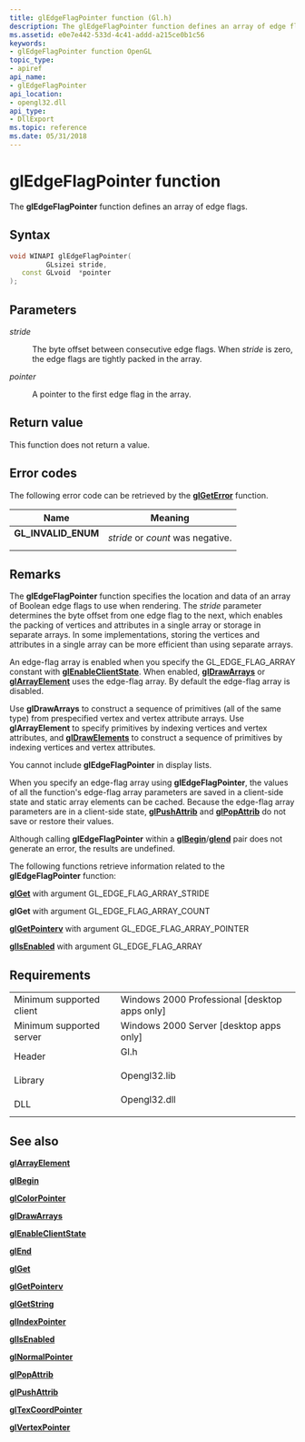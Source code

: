 ```yaml
---
title: glEdgeFlagPointer function (Gl.h)
description: The glEdgeFlagPointer function defines an array of edge flags.
ms.assetid: e0e7e442-533d-4c41-addd-a215ce0b1c56
keywords:
- glEdgeFlagPointer function OpenGL
topic_type:
- apiref
api_name:
- glEdgeFlagPointer
api_location:
- opengl32.dll
api_type:
- DllExport
ms.topic: reference
ms.date: 05/31/2018
---
```


# glEdgeFlagPointer function

The **glEdgeFlagPointer** function defines an array of edge flags.

## Syntax


```C++
void WINAPI glEdgeFlagPointer(
         GLsizei stride,
   const GLvoid  *pointer
);
```



## Parameters

<dl> <dt>

*stride* 
</dt> <dd>

The byte offset between consecutive edge flags. When *stride* is zero, the edge flags are tightly packed in the array.

</dd> <dt>

*pointer* 
</dt> <dd>

A pointer to the first edge flag in the array.

</dd> </dl>

## Return value

This function does not return a value.

## Error codes

The following error code can be retrieved by the [**glGetError**](glgeterror.md) function.



| Name                                                                                             | Meaning                                      |
|--------------------------------------------------------------------------------------------------|----------------------------------------------|
| <dl> <dt>**GL\_INVALID\_ENUM**</dt> </dl> | *stride* or *count* was negative.<br/> |



## Remarks

The **glEdgeFlagPointer** function specifies the location and data of an array of Boolean edge flags to use when rendering. The *stride* parameter determines the byte offset from one edge flag to the next, which enables the packing of vertices and attributes in a single array or storage in separate arrays. In some implementations, storing the vertices and attributes in a single array can be more efficient than using separate arrays.

An edge-flag array is enabled when you specify the GL\_EDGE\_FLAG\_ARRAY constant with [**glEnableClientState**](glenableclientstate.md). When enabled, [**glDrawArrays**](gldrawarrays.md) or [**glArrayElement**](glarrayelement.md) uses the edge-flag array. By default the edge-flag array is disabled.

Use **glDrawArrays** to construct a sequence of primitives (all of the same type) from prespecified vertex and vertex attribute arrays. Use **glArrayElement** to specify primitives by indexing vertices and vertex attributes, and [**glDrawElements**](gldrawelements.md) to construct a sequence of primitives by indexing vertices and vertex attributes.

You cannot include **glEdgeFlagPointer** in display lists.

When you specify an edge-flag array using **glEdgeFlagPointer**, the values of all the function's edge-flag array parameters are saved in a client-side state and static array elements can be cached. Because the edge-flag array parameters are in a client-side state, [**glPushAttrib**](glpushattrib.md) and [**glPopAttrib**](glpopattrib.md) do not save or restore their values.

Although calling **glEdgeFlagPointer** within a [**glBegin**](glbegin.md)/[**glend**](glend.md) pair does not generate an error, the results are undefined.

The following functions retrieve information related to the **glEdgeFlagPointer** function:

[**glGet**](glgetbooleanv--glgetdoublev--glgetfloatv--glgetintegerv.md) with argument GL\_EDGE\_FLAG\_ARRAY\_STRIDE

**glGet** with argument GL\_EDGE\_FLAG\_ARRAY\_COUNT

[**glGetPointerv**](glgetpointerv.md) with argument GL\_EDGE\_FLAG\_ARRAY\_POINTER

[**glIsEnabled**](glisenabled.md) with argument GL\_EDGE\_FLAG\_ARRAY

## Requirements



|                                     |                                                                                         |
|-------------------------------------|-----------------------------------------------------------------------------------------|
| Minimum supported client<br/> | Windows 2000 Professional \[desktop apps only\]<br/>                              |
| Minimum supported server<br/> | Windows 2000 Server \[desktop apps only\]<br/>                                    |
| Header<br/>                   | <dl> <dt>Gl.h</dt> </dl>         |
| Library<br/>                  | <dl> <dt>Opengl32.lib</dt> </dl> |
| DLL<br/>                      | <dl> <dt>Opengl32.dll</dt> </dl> |



## See also

<dl> <dt>

[**glArrayElement**](glarrayelement.md)
</dt> <dt>

[**glBegin**](glbegin.md)
</dt> <dt>

[**glColorPointer**](glcolorpointer.md)
</dt> <dt>

[**glDrawArrays**](gldrawarrays.md)
</dt> <dt>

[**glEnableClientState**](glenableclientstate.md)
</dt> <dt>

[**glEnd**](glend.md)
</dt> <dt>

[**glGet**](glgetbooleanv--glgetdoublev--glgetfloatv--glgetintegerv.md)
</dt> <dt>

[**glGetPointerv**](glgetpointerv.md)
</dt> <dt>

[**glGetString**](glgetstring.md)
</dt> <dt>

[**glIndexPointer**](glindexpointer.md)
</dt> <dt>

[**glIsEnabled**](glisenabled.md)
</dt> <dt>

[**glNormalPointer**](glnormalpointer.md)
</dt> <dt>

[**glPopAttrib**](glpopattrib.md)
</dt> <dt>

[**glPushAttrib**](glpushattrib.md)
</dt> <dt>

[**glTexCoordPointer**](gltexcoordpointer.md)
</dt> <dt>

[**glVertexPointer**](glvertexpointer.md)
</dt> </dl>

 

 





